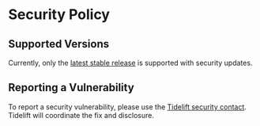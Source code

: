 # Security Policy

## Supported Versions

Currently, only the [latest stable release](https://github.com/franzliedke/studio/releases) is supported with security updates.

## Reporting a Vulnerability

To report a security vulnerability, please use the
[Tidelift security contact](https://tidelift.com/security).
Tidelift will coordinate the fix and disclosure.
